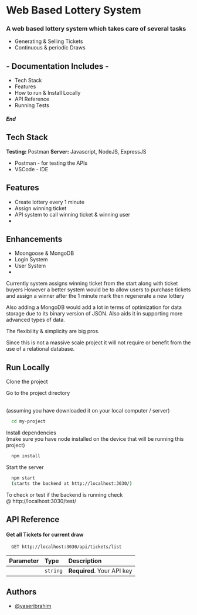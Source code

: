 # Web Based Lottery System


### A web based lottery system which takes care of several tasks
- Generating & Selling Tickets
- Continuous & periodic Draws


## - Documentation Includes -
- Tech Stack
- Features
- How to run & Install Locally
- API Reference
- Running Tests
##### End


## Tech Stack

**Testing:** Postman
**Server:** Javascript, NodeJS, ExpressJS

- Postman - for testing the APIs
- VSCode - IDE 



## Features

- Create lottery every 1 minute
- Assign winning ticket
- API system to call winning ticket & winning user
- 


## Enhancements

- Moongoose & MongoDB
- Login System
- User System
- 


Currently system assigns winning ticket from the start along with ticket buyers
However a better system would be to allow users to purchase tickets and assign a winner after the 1 minute mark then regenerate a new lottery

Also adding a MongoDB would add a lot in terms of optimization for data storage due to its binary version of JSON. Also aids it in supporting more advanced types of data.

The flexibility & simplicity are big pros.

Since this is not a massive scale project it will not require or benefit from the use of a relational database.





## Run Locally


Clone the project


Go to the project directory

\
(assuming you have downloaded it on your local computer / server)
```bash
  cd my-project
```


Install dependencies
\
(make sure you have node installed on the device that will be running this project)

```bash
  npm install
```


Start the server

```bash
  npm start
  (starts the backend at http://localhost:3030/)
```

To check or test
if the backend is running check 
\
@ http://localhost:3030/test/



## API Reference

#### Get all Tickets for current draw

```http
  GET http://localhost:3030/api/tickets/list
```

| Parameter | Type     | Description                |
| :-------- | :------- | :------------------------- |
|  | `string` | **Required**. Your API key |




## Authors

- [@yaseribrahim](https://www.github.com/yessur3808)